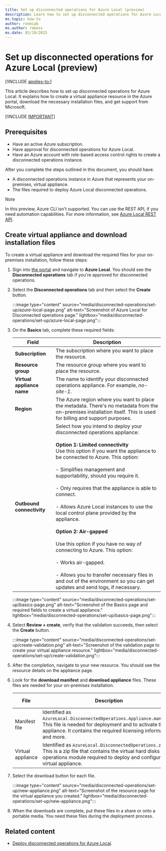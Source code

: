 ```yaml
---
title: Set up disconnected operations for Azure Local (preview)
description: Learn how to set up disconnected operations for Azure Local by creating a disconnected operations resource in the Portal (preview).
ms.topic: how-to
author: ronmiab
ms.author: robess
ms.date: 03/19/2025
---
```


# Set up disconnected operations for Azure Local (preview)

[!INCLUDE [applies-to:](../includes/release-2411-1-later.md)]

This article describes how to set up disconnected operations for Azure Local. It explains how to create a virtual appliance resource in the Azure portal, download the necessary installation files, and get support from Microsoft.

[!INCLUDE [IMPORTANT](../includes/disconnected-operations-preview.md)]

## Prerequisites

- Have an active Azure subscription.  
- Have approval for disconnected operations for Azure Local.
- Have an Azure account with role-based access control rights to create a disconnected operations instance.

After you complete the steps outlined in this document, you should have:  

- A disconnected operations instance in Azure that represents your on-premises, virtual appliance.  
- The files required to deploy Azure Local disconnected operations.

> [!NOTE]
> In this preview, Azure CLI isn't supported. You can use the REST API, if you need automation capabilities. For more information, see [Azure Local REST API](/cli/azure/use-azure-cli-rest-command?tabs=bash).

## Create virtual appliance and download installation files

To create a virtual appliance and download the required files for your on-premises installation, follow these steps:

1. Sign into [the portal](https://portal.autonomous.cloud.private) and navigate to **Azure Local**. You should see the **Disconnected operations** tab if you're approved for disconnected operations.

2. Select the **Disconnected operations** tab and then select the **Create** button.

    :::image type="content" source="media/disconnected-operations/set-up/azure-local-page.png" alt-text="Screenshot of Azure Local for Disconnected operations page." lightbox="media/disconnected-operations/set-up/azure-local-page.png":::

3. On the **Basics** tab, complete these required fields:  

    | Field               | Description                                                              |  
    |---------------------|--------------------------------------------------------------------------|  
    | **Subscription**    | The subscription where you want to place the resource.                   |  
    | **Resource group**  | The resource group where you want to place the resource.                 |  
    | **Virtual appliance name** | The name to identify your disconnected operations appliance. For example, *no-site-1*. |  
    | **Region**          | The Azure region where you want to place the metadata. There's no metadata from the on-premises installation itself. This is used for billing and support purposes. |  
    | **Outbound connectivity** | Select how you intend to deploy your disconnected operations appliance: <br></br> **Option 1: Limited connectivity** </br> Use this option if you want the appliance to be connected to Azure. This option: <br></br> - Simplifies management and supportability, should you require it. <br></br> - Only requires that the appliance is able to connect. <br></br> - Allows Azure Local instances to use the local control plane provided by the appliance. <br></br> **Option 2: Air-gapped** </br></br> Use this option if you have no way of connecting to Azure. This option: <br></br> - Works air-gapped. <br></br> - Allows you to transfer necessary files in and out of the environment so you can get updates and send logs, if necessary. |

    :::image type="content" source="media/disconnected-operations/set-up/basics-page.png" alt-text="Screenshot of the Basics page and required fields to create a virtual appliance." lightbox="media/disconnected-operations/set-up/basics-page.png":::

4. Select **Review + create**, verify that the validation succeeds, then select the **Create** button.  

    :::image type="content" source="media/disconnected-operations/set-up/create-validation.png" alt-text="Screenshot of the validation page to create your virtual appliance resource." lightbox="media/disconnected-operations/set-up/create-validation.png":::

5. After the completion, navigate to your new resource. You should see the resource details on the appliance page.

6. Look for the **download manifest** and **download appliance** files. These files are needed for your on-premises installation.

    | File | Description | Estimated size |  
    |------|-------------|----------------|  
    | Manifest file | Identified as `AzureLocal.DisconnectedOperations.Appliance.manifest`. This file is needed for deployment and to activate the appliance. It contains the required licensing information and more. | < 1 KB |  
    | Virtual appliance | Identified as `AzureLocal.DisconnectedOperations.zip`. This is a zip file that contains the virtual hard disks and operations module required to deploy and configure the virtual appliance. | 70 GB+ |  

7. Select the download button for each file.

   :::image type="content" source="media/disconnected-operations/set-up/new-appliance.png" alt-text="Screenshot of the resource page for the virtual appliance you created." lightbox="media/disconnected-operations/set-up/new-appliance.png":::

8. When the downloads are complete, put these files in a share or onto a portable media. You need these files during the deployment process.

## Related content

- [Deploy disconnected operations for Azure Local](disconnected-operations-deploy.md).